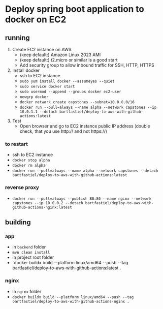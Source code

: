 # Deploy spring boot application to docker on EC2

## running

1. Create EC2 instance on AWS
   * (keep default:) Amazon Linux 2023 AMI
   * (keep default:) t2.micro or similar is a good start
   * Add security group to allow inbound traffic for SSH, HTTP, HTTPS
2. Install docker
   * ssh to EC2 instance
   * `sudo yum install docker --assumeyes --quiet`
   * `sudo service docker start`
   * `sudo usermod --append --groups docker ec2-user`
   * `newgrp docker`
   * `docker network create capstones --subnet=10.0.0.0/16`
   * `docker run --pull=always --name alpha --network capstones --ip 10.0.1.1 --detach bartfastiel/deploy-to-aws-with-github-actions:latest`
3. Test
    * Open browser and go to EC2 instance public IP address (double check, that you use http:// and not https://)

### to restart

* ssh to EC2 instance
* `docker stop alpha`
* `docker rm alpha`
* `docker run --pull=always --name alpha --network capstones --detach bartfastiel/deploy-to-aws-with-github-actions:latest`

### reverse proxy

* `docker run --pull=always --publish 80:80 --name nginx --network capstones --ip 10.0.0.2 --detach bartfastiel/deploy-to-aws-with-github-actions-nginx:latest`

## building

### app

* in `backend` folder
* `mvn clean install`
* in project root folder
* `docker buildx build --platform linux/amd64 --push --tag bartfastiel/deploy-to-aws-with-github-actions:latest .

### nginx

* in `nginx` folder
* `docker buildx build --platform linux/amd64 --push --tag bartfastiel/deploy-to-aws-with-github-actions-nginx .`
